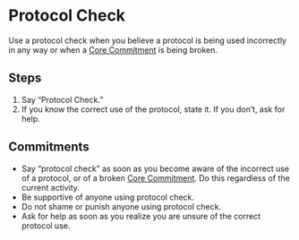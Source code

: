# Protocol Check
Use a protocol check when you believe a protocol is being used incorrectly in any way or when a [Core Commitment](../corecommitments.md) is being broken.

## Steps
1. Say “Protocol Check.”
2. If you know the correct use of the protocol, state it. If you don’t, ask for help.

## Commitments
* Say “protocol check” as soon as you become aware of the incorrect use of a protocol, or of a broken [Core Commitment](../corecommitments.md). Do this regardless of the current activity.
* Be supportive of anyone using protocol check.
* Do not shame or punish anyone using protocol check.
* Ask for help as soon as you realize you are unsure of the correct protocol use.
